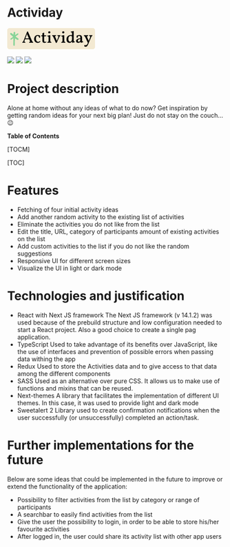 # Actividay

![](https://raw.githubusercontent.com/eg-delacruz/actividay/master/assets/images/logo.png)

![](https://img.shields.io/github/stars/eg-delacruz/actividay) ![](https://img.shields.io/github/forks/eg-delacruz/actividay) ![](https://img.shields.io/github/issues/eg-delacruz/actividay)

# Project description

Alone at home without any ideas of what to do now?
Get inspiration by getting random ideas for your next big plan!
Just do not stay on the couch... 😉

**Table of Contents**

[TOCM]

[TOC]

# Features

- Fetching of four initial activity ideas
- Add another random activity to the existing list of activities
- Eliminate the activities you do not like from the list
- Edit the title, URL, category of participants amount of existing activities on the list
- Add custom activities to the list if you do not like the random suggestions
- Responsive UI for different screen sizes
- Visualize the UI in light or dark mode

# Technologies and justification

- React with Next JS framework
  The Next JS framework (v 14.1.2) was used because of the prebuild structure and low configuration needed to start a React project. Also a good choice to create a single pag application.
- TypeScript
  Used to take advantage of its benefits over JavaScript, like the use of interfaces and prevention of possible errors when passing data withing the app
- Redux
  Used to store the Activities data and to give access to that data among the different components
- SASS
  Used as an alternative over pure CSS. It allows us to make use of functions and mixins that can be reused.
- Next-themes
  A library that facilitates the implementation of different UI themes. In this case, it was used to provide light and dark mode
- Sweetalert 2
  Library used to create confirmation notifications when the user successfully (or unsuccessfully) completed an action/task.

# Further implementations for the future

Below are some ideas that could be implemented in the future to improve or extend the functionality of the application:

- Possibility to filter activities from the list by category or range of participants
- A searchbar to easily find activities from the list
- Give the user the possibility to login, in order to be able to store his/her favourite activities
- After logged in, the user could share its activity list with other app users
